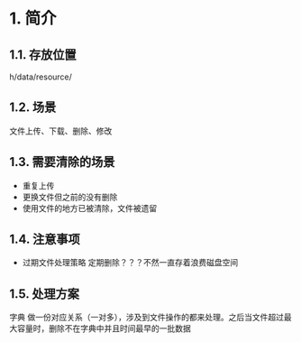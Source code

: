 # 1. 简介

## 1.1. 存放位置
h/data/resource/

## 1.2. 场景
文件上传、下载、删除、修改

## 1.3. 需要清除的场景
* 重复上传
* 更换文件但之前的没有删除
* 使用文件的地方已被清除，文件被遗留

## 1.4. 注意事项
* 过期文件处理策略
	定期删除？？？不然一直存着浪费磁盘空间

## 1.5. 处理方案
字典
做一份​​对应关系（一对多），涉及到文件操作的都来处理。之后当文件超过最大容量时，删除不在字典中并且时间最早的一批数据
